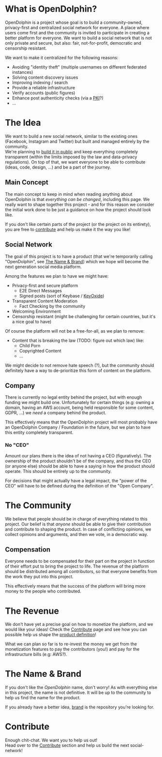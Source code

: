 # What is OpenDolphin?

OpenDolphin is a project whose goal is to build a community-owned, privacy-first and centralized social network for everyone. 
A place where users come first and the community is invited to participate in creating a better platform for everyone.
We want to build a social network that is not only private and secure, but also: fair, not-for-profit, democratic and censorship resistant.
  

We want to make it centralized for the following reasons:
- Avoiding "identity theft" (multiple usernames on different federated instances)
- Solving content discovery issues
- Improving indexing / search
- Provide a reliable infrastructure
- Verify accounts (public figures)
- Enhance post authenticity checks (via a [PKI](https://en.wikipedia.org/wiki/Public_key_infrastructure)?)
- ...

# The Idea

We want to build a new social network, similar to the existing ones (Facebook, Instagram and Twitter) but
built and managed entirely by the community.  
We're planning to [build it in public](https://www.failory.com/blog/building-in-public) and keep everything 
completely transparent (within the limits imposed by the law and data-privacy regulations). On top of that,
we want everyone to be able to contribute (ideas, code, design, ...) and be a part of the journey.

## Main Concept

The main concept to keep in mind when reading anything about OpenDolphin is that _everything can be changed_, including this
page. We really want to shape together this project - and for this reason we consider the initial work done to be just a 
guidance on how the project should look like.  
  
If you don't like certain parts of the project (or the project on its entirety), you are free to [contribute](#contribute)
and help us make it the way you like!

## Social Network

The goal of this project is to have a product (that we're temporarily calling "OpenDolphin", see [The Name & Brand](#the-name--brand)) 
which we hope will become the next generation social media platform.

Among the features we plan to have we might have:

- Privacy-first and secure platform
    - E2E Direct Messages
    - Signed posts (sort of Keybase / [KeyOxide](https://keyoxide.org/)) 
- Transparent Content Moderation
    - Fact Checking by the community
- Welcoming Environment
- Censorship resistant (might be challenging for certain countries, but it's a nice goal to have)

Of course the platform will not be a free-for-all, as we plan to remove:

- Content that is breaking the law (TODO: figure out which law) like:
    - Child Porn
    - Copyrighted Content
    - ...

We might decide to not remove hate speech (?), but the community should definitely have a way to
de-prioritize this form of content on the platform. 

## Company

There is currently no legal entity behind the project, but with enough funding we might build one. 
Unfortunately for certain things (e.g: owning a domain, having an AWS account, being held responsible for some content, GDPR, ...)
we _need_ a company behind the product.  
  
This effectively means that the OpenDolphin project will most probably have an OpenDolphin Company / Foundation in the future,
but we plan to have this entity completely transparent.

### No "CEO"

Amount our plans there is the idea of not having a CEO (figuratively). The ownership of the product shouldn't be of the company, and
thus the CEO (or anyone else) should be able to have a saying in how the product should operate. This should be entirely up to the community.  
  
For decisions that might actually have a legal impact, the "power of the CEO" will have to be defined during the definition of the "Open Company".

# The Community

We believe that people should be in charge of everything related to this project. 
Our belief is that _anyone_ should be able to give their contribution and contribute to shaping the product.
In case of conflicting opinions, we collect opinions and arguments, and then we vote, in a democratic way.

## Compensation

Everyone needs to be compensated for their part on the project in function of their effort put to bring the project to life.
The revenue of the platform should be distributed among all contributors, so that everyone benefits from the work they put into this project.
  
This effectively means that the success of the platform will bring more money to the people who contributed.

# The Revenue

We don't have yet a precise goal on how to monetize the platform, and we would like your ideas!
Check the [Contribute](/contribute) page and see how you can possible help us shape the [product definition](https://github.com/OpenDolphin/product-definition/)!  
  
What we can plan so far is to re-invest the money we get from the monetization features to
pay the contributors (you!) and pay for the infrastructure bills (e.g: AWS?).


# The Name & Brand

If you don't like the _OpenDolphin_ name, don't worry! As with everything else in this project, the name
is not definitive. It will be up to the community to help us find the name for the product.  
  
If you already have a better idea, [brand](https://github.com/OpenDolphin/brand) is the repository you're looking for.

# Contribute

Enough chit-chat. We want you to help us out!  
Head over to the [Contribute](/contribute) section and help us build the next social-network!
